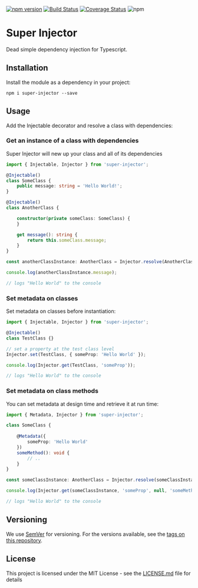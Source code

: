 [![npm version](https://badge.fury.io/js/super-injector.svg)](https://badge.fury.io/js/super-injector) [![Build Status](https://travis-ci.org/codyjdalton/super-injector.svg?branch=master)](https://travis-ci.org/codyjdalton/super-injector) [![Coverage Status](https://coveralls.io/repos/github/codyjdalton/super-injector/badge.svg?branch=master)](https://coveralls.io/github/codyjdalton/super-injector?branch=master) ![npm](https://img.shields.io/npm/l/super-injector.svg)


# Super Injector

Dead simple dependency injection for Typescript.

## Installation

Install the module as a dependency in your project:

```
npm i super-injector --save
```

## Usage

Add the Injectable decorator and resolve a class with dependencies:

### Get an instance of a class with dependencies

Super Injector will new up your class and all of its dependencies

```typescript
import { Injectable, Injector } from 'super-injector';

@Injectable()
class SomeClass {
    public message: string = 'Hello World!';
}

@Injectable()
class AnotherClass {

    constructor(private someClass: SomeClass) {
    }

    get message(): string {
        return this.someClass.message;
    }
}

const anotherClassInstance: AnotherClass = Injector.resolve(AnotherClass);

console.log(anotherClassInstance.message);

// logs "Hello World" to the console
```

### Set metadata on classes

Set metadata on classes before instantiation:

```typescript
import { Injectable, Injector } from 'super-injector';

@Injectable()
class TestClass {}

// set a property at the test class level
Injector.set(TestClass, { someProp: 'Hello World' });

console.log(Injector.get(TestClass, 'someProp'));

// logs "Hello World" to the console
```

### Set metadata on class methods

You can set metadata at design time and retrieve it at run time:

```typescript
import { Metadata, Injector } from 'super-injector';

class SomeClass {
    
    @Metadata({
        someProp: 'Hello World'
    })
    someMethod(): void {
        // ..
    }
}

const someClassInstance: AnotherClass = Injector.resolve(someClassInstance);

console.log(Injector.get(someClassInstance, 'someProp', null, 'someMethod'));

// logs "Hello World" to the console
```

## Versioning

We use [SemVer](http://semver.org/) for versioning. For the versions available, see the [tags on this repository](https://github.com/codyjdalton/super-injector/tags). 

## License

This project is licensed under the MIT License - see the [LICENSE.md](LICENSE.md) file for details